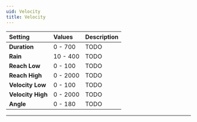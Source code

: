 ```yaml
---
uid: Velocity
title: Velocity
---
```


| Setting           | Values   | Description |
| :---------------- | :------- | :---------- |
| **Duration**      | 0 - 700  | TODO |
| **Rain**          | 10 - 400 | TODO |
| **Reach Low**     | 0 - 100  | TODO |
| **Reach High**    | 0 - 2000 | TODO |
| **Velocity Low**  | 0 - 100  | TODO |
| **Velocity High** | 0 - 2000 | TODO |
| **Angle**         | 0 - 180  | TODO |




***

<!--examples-->
